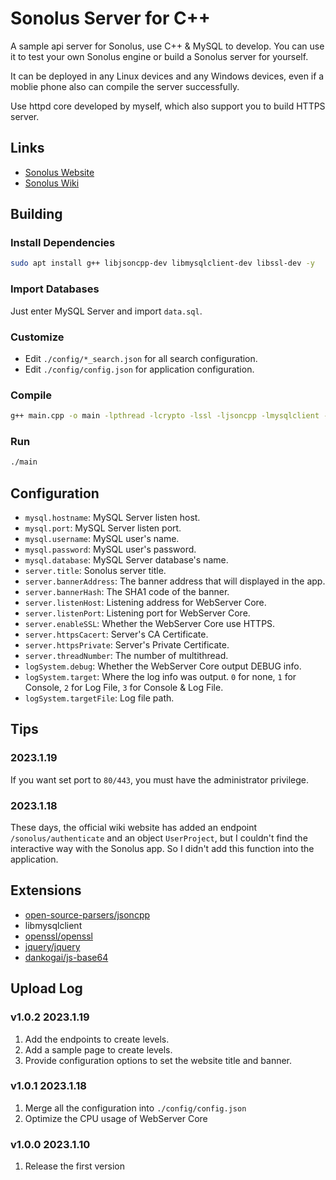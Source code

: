 # Sonolus Server for C++

A sample api server for Sonolus, use C++ & MySQL to develop. You can use it to test your own Sonolus engine or build a Sonolus server for yourself.

It can be deployed in any Linux devices and any Windows devices, even if a moblie phone also can compile the server successfully.

Use httpd core developed by myself, which also support you to build HTTPS server.

## Links

- [Sonolus Website](https://sonolus.com/)
- [Sonolus Wiki](https://wiki.sonolus.com/)

## Building

### Install Dependencies

```bash
sudo apt install g++ libjsoncpp-dev libmysqlclient-dev libssl-dev -y
```

### Import Databases

Just enter MySQL Server and import `data.sql`.

### Customize

- Edit `./config/*_search.json` for all search configuration.
- Edit `./config/config.json` for application configuration.

### Compile

```bash
g++ main.cpp -o main -lpthread -lcrypto -lssl -ljsoncpp -lmysqlclient -g
```

### Run

```bash
./main
```

## Configuration

- `mysql.hostname`: MySQL Server listen host.
- `mysql.port`: MySQL Server listen port.
- `mysql.username`: MySQL user's name.
- `mysql.password`: MySQL user's password.
- `mysql.database`: MySQL Server database's name.
- `server.title`: Sonolus server title.
- `server.bannerAddress`: The banner address that will displayed in the app.
- `server.bannerHash`: The SHA1 code of the banner.
- `server.listenHost`: Listening address for WebServer Core.
- `server.listenPort`: Listening port for WebServer Core.
- `server.enableSSL`: Whether the WebServer Core use HTTPS.
- `server.httpsCacert`: Server's CA Certificate.
- `server.httpsPrivate`: Server's Private Certificate.
- `server.threadNumber`: The number of multithread.
- `logSystem.debug`: Whether the WebServer Core output DEBUG info.
- `logSystem.target`: Where the log info was output. `0` for none, `1` for Console, `2` for Log File, `3` for Console & Log File. 
- `logSystem.targetFile`: Log file path.

## Tips

### 2023.1.19

If you want set port to `80/443`, you must have the administrator privilege.

### 2023.1.18

These days, the official wiki website has added an endpoint `/sonolus/authenticate` and an object `UserProject`, but I couldn't find the interactive way with the Sonolus app. So I didn't add this function into the application.

## Extensions

- [open-source-parsers/jsoncpp](https://github.com/open-source-parsers/jsoncpp)
- libmysqlclient
- [openssl/openssl](https://github.com/openssl/openssl)
- [jquery/jquery](https://github.com/jquery/jquery)
- [dankogai/js-base64](https://github.com/dankogai/js-base64)

## Upload Log

### v1.0.2 2023.1.19

1. Add the endpoints to create levels.
2. Add a sample page to create levels.
3. Provide configuration options to set the website title and banner.

### v1.0.1 2023.1.18

1. Merge all the configuration into `./config/config.json`
2. Optimize the CPU usage of WebServer Core

### v1.0.0 2023.1.10

1. Release the first version
